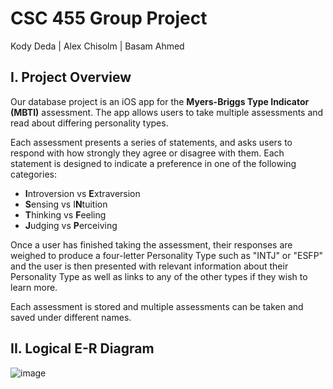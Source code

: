 # CSC 455 Group Project

Kody Deda | Alex Chisolm | Basam Ahmed

## I. Project Overview

Our database project is an iOS app for the **Myers-Briggs Type Indicator (MBTI)** assessment.  The app allows users to take multiple assessments and read about differing personality types.

Each assessment presents a series of statements, and asks users to respond with how strongly they agree or disagree with them. Each statement is designed to indicate a preference in one of the following categories:

* **I**ntroversion vs **E**xtraversion
* **S**ensing vs I**N**tuition
* **T**hinking vs **F**eeling
* **J**udging vs **P**erceiving

Once a user has finished taking the assessment, their responses are weighed to produce a four-letter Personality Type such as "INTJ" or "ESFP" and the user is then presented with relevant information about their Personality Type as well as links to any of the other types if they wish to learn more.

Each assessment is stored and multiple assessments can be taken and saved under different names.

## II. Logical E-R Diagram

![image](https://user-images.githubusercontent.com/45678211/114083837-7bc87200-987d-11eb-859a-1fc3f947c149.png)

